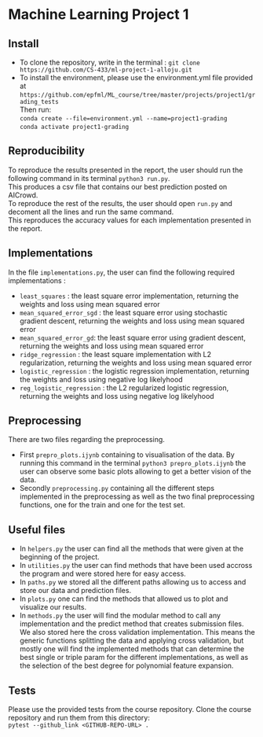 # Machine Learning Project 1 

## Install

- To clone the repository, write in the terminal : `git clone https://github.com/CS-433/ml-project-1-alloju.git`
- To install the environment, please use the environment.yml file provided at `https://github.com/epfml/ML_course/tree/master/projects/project1/grading_tests` <br/>
    Then run: <br/>
    `conda create --file=environment.yml --name=project1-grading` <br/>
    `conda activate project1-grading`

## Reproducibility 

To reproduce the results presented in the report, the user should run the following command in its terminal `python3 run.py`. <br/>
This produces a csv file that contains our best prediction posted on AICrowd. <br/>
To reproduce the rest of the results, the user should open `run.py` and decoment all the lines and run the same command. <br/>
This reproduces the accuracy values for each implementation presented in the report.

## Implementations

In the file `implementations.py`, the user can find the following required implementations :
- `least_squares` : the least square error implementation, returning the weights and loss using mean squared error
- `mean_squared_error_sgd` : the least square error using stochastic gradient descent, returning the weights and loss using mean squared error
- `mean_squared_error_gd`: the least square error using gradient descent, returning the weights and loss using mean squared error
- `ridge_regression` : the least square implementation with L2 regularization, returning the weights and loss using mean squared error
- `logistic_regression` : the logistic regression implementation, returning the weights and loss using negative log likelyhood
- `reg_logistic_regression` : the L2 regularized logistic regression, returning the weights and loss using negative log likelyhood

## Preprocessing

There are two files regarding the preprocessing. 

- First `prepro_plots.ijynb` containing to visualisation of the data. By running this command in the terminal `python3 prepro_plots.ijynb` the user can observe some basic plots
allowing to get a better vision of the data.
- Secondly `preprocessing.py` containing all the different steps implemented in the preprocessing as well as the two final preprocessing functions, one for the train and one for the test set.

## Useful files 

- In `helpers.py` the user can find all the methods that were given at the beginning of the project. 
- In `utilities.py` the user can find methods that have been used accross the program and were stored here for easy access.
- In `paths.py` we stored all the different paths allowing us to access and store our data and prediction files.
- In `plots.py` one can find the methods that allowed us to plot and visualize our results.
- In `methods.py` the user will find the modular method to call any implementation and the predict method that creates submission files. We also stored here the cross validation implementation. This means the generic functions splitting the data and applying cross validation, but mostly one will find the implemented methods that can determine the best single or triple param for the different implementations, as well as the selection of the best degree for polynomial feature expansion.

## Tests 

Please use the provided tests from the course repository. Clone the course repository and run them from this directory: <br/>
`pytest --github_link <GITHUB-REPO-URL> . `


